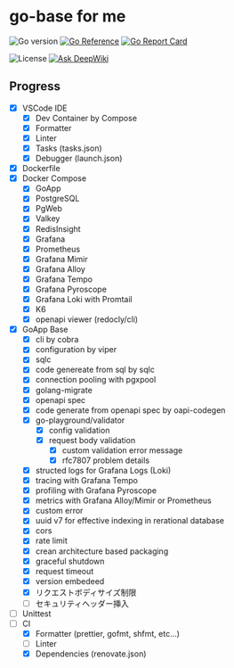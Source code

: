 # go-base for me

![Go version](https://img.shields.io/github/go-mod/go-version/aazw/go-base.svg)
[![Go Reference](https://pkg.go.dev/badge/github.com/aazw/go-base.svg)](https://pkg.go.dev/github.com/aazw/go-base)
[![Go Report Card](https://goreportcard.com/badge/github.com/aazw/go-base)](https://goreportcard.com/report/github.com/aazw/go-base)

![License](https://img.shields.io/github/license/aazw/go-base.svg)
[![Ask DeepWiki](https://deepwiki.com/badge.svg)](https://deepwiki.com/aazw/go-base)

## Progress

- [x] VSCode IDE
  - [x] Dev Container by Compose
  - [x] Formatter
  - [x] Linter
  - [x] Tasks (tasks.json)
  - [x] Debugger (launch.json)
- [x] Dockerfile
- [x] Docker Compose
  - [x] GoApp
  - [x] PostgreSQL
  - [x] PgWeb
  - [x] Valkey
  - [x] RedisInsight
  - [x] Grafana
  - [x] Prometheus
  - [x] Grafana Mimir
  - [x] Grafana Alloy
  - [x] Grafana Tempo
  - [x] Grafana Pyroscope
  - [x] Grafana Loki with Promtail
  - [x] K6
  - [x] openapi viewer (redocly/cli)
- [x] GoApp Base
  - [x] cli by cobra
  - [x] configuration by viper
  - [x] sqlc
  - [x] code genereate from sql by sqlc
  - [x] connection pooling with pgxpool
  - [x] golang-migrate
  - [x] openapi spec
  - [x] code generate from openapi spec by oapi-codegen
  - [x] go-playground/validator
    - [x] config validation
    - [x] request body validation
      - [x] custom validation error message
      - [x] rfc7807 problem details
  - [x] structed logs for Grafana Logs (Loki)
  - [x] tracing with Grafana Tempo
  - [x] profiling with Grafana Pyroscope
  - [x] metrics with Grafana Alloy/Mimir or Prometheus
  - [x] custom error
  - [x] uuid v7 for effective indexing in rerational database
  - [x] cors
  - [x] rate limit
  - [x] crean architecture based packaging
  - [x] graceful shutdown
  - [x] request timeout
  - [x] version embedeed
  - [x] リクエストボディサイズ制限
  - [ ] セキュリティヘッダー挿入
 - [ ] Unittest
- [ ] CI
  - [x] Formatter (prettier, gofmt, shfmt, etc...)
  - [ ] Linter
  - [x] Dependencies (renovate.json)

